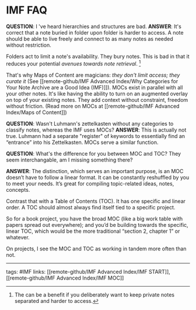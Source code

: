 # IMF FAQ
**QUESTION**: I 've heard hierarchies and structures are bad.
**ANSWER**: It's correct that a note buried in folder upon folder is harder to access. A note should be able to live freely and connect to as many notes as needed without restriction.

Folders act to limit a note's availability. They bury notes. This is bad in that it reduces your potential *avenues towards note retrieval*. [^1]

That's why Maps of Content are magicians: *they don't limit access; they curate it* (See [[remote-github/IMF Advanced Index/Why Categories for Your Note Archive are a Good Idea (IMF)]]). MOCs exist in parallel with all your other notes. It's like having the ability to turn on an augmented overlay on top of your existing notes. They add context without constraint, freedom without friction. (Read more on MOCs at [[remote-github/IMF Advanced Index/Maps of Content]])


**QUESTION**: Wasn't Luhmann's zettelkasten without any categories to classify notes, whereas the IMF uses MOCs?
**ANSWER**: This is actually not true. Luhmann had a separate "register" of keywords to essentially find an “entrance” into his Zettelkasten. MOCs serve a similar function.


**QUESTION**: What's the difference for you between MOC and TOC? They seem interchangable, am I missing something there?

**ANSWER**: The distinction, which serves an important purpose, is an MOC doesn’t have to follow a linear format. It can be constantly reshuffled by you to meet your needs. It’s great for compiling topic-related ideas, notes, concepts.

Contrast that with a Table of Contents (TOC). It has one specific and linear order. A TOC should almost always find itself tied to a specific project. 

So for a book project, you have the broad MOC (like a big work table with papers spread out everywhere); and you’d be building towards the specific, linear TOC, which would be the more traditional “section 2, chapter 1” or whatever.

On projects, I see the MOC and TOC as working in tandem more often than not.

---
tags: #IMF
links: [[remote-github/IMF Advanced Index/IMF START]], [[remote-github/IMF Advanced Index/IMF MOC]]

[^1]: The can be a benefit if you deliberately want to keep private notes separated and harder to access. 